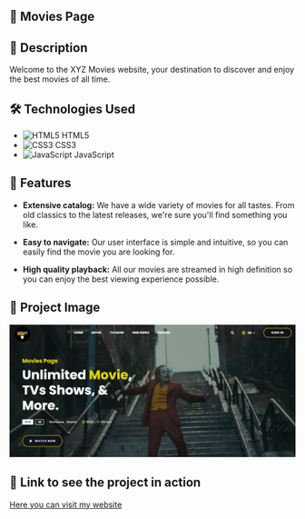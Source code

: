 ## :rocket: Movies Page

## :page_with_curl: Description

Welcome to the XYZ Movies website, your destination to discover and enjoy the best movies of all time.

## :hammer_and_wrench: Technologies Used

- ![HTML5](https://img.icons8.com/color/48/000000/html-5--v1.png) HTML5
- ![CSS3](https://img.icons8.com/color/48/000000/css3.png) CSS3
- ![JavaScript](https://img.icons8.com/color/48/000000/javascript--v1.png) JavaScript

## :dart: Features

- **Extensive catalog:** We have a wide variety of movies for all tastes. From old classics to the latest releases, we're sure you'll find something you like.

- **Easy to navigate:** Our user interface is simple and intuitive, so you can easily find the movie you are looking for.

- **High quality playback:** All our movies are streamed in high definition so you can enjoy the best viewing experience possible.

## :camera_flash: Project Image

![My Project](/Movie.PNG)

## :link: Link to see the project in action

[Here you can visit my website](https://movies-page-adrian-dev.netlify.app/)

